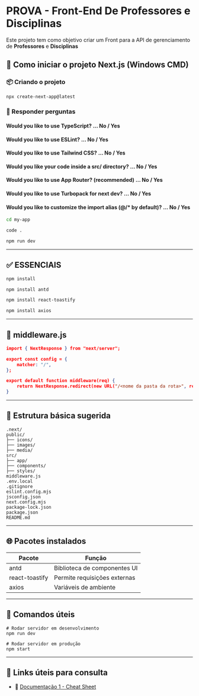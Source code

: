 # PROVA - Front-End De Professores e Disciplinas

Este projeto tem como objetivo criar um Front para a API de gerenciamento de **Professores** e **Disciplinas**


## 🚀 Como iniciar o projeto Next.js (Windows CMD)
### 📦 Criando o projeto

```bash
npx create-next-app@latest
```

### 💬 Responder perguntas 

#### Would you like to use TypeScript? ... No / Yes
#### Would you like to use ESLint? ... No / Yes
#### Would you like to use Tailwind CSS? ... No / Yes
#### Would you like your code inside a src/ directory? ... No / Yes
#### Would you like to use App Router? (recommended) ... No / Yes
#### Would you like to use Turbopack for next dev? ... No / Yes
#### Would you like to customize the import alias (@/* by default)? ... No / Yes

```bash
cd my-app
```
```bash
code .
```
```bash
npm run dev
```

---

## ✅ ESSENCIAIS

```bash
npm install 
```
``` bash
npm install antd
```
``` bash
npm install react-toastify
```
``` bash
npm install axios
```

---

## 🚀 middleware.js

```json
import { NextResponse } from "next/server";

export const config = {
    matcher: "/",
};

export default function middleware(req) {
    return NextResponse.redirect(new URL("/<nome da pasta da rota>", req.url));
}
```

---

## 📁 Estrutura básica sugerida

```
.next/
public/
├── icons/
├── images/
├── media/
src/
├── app/
├── components/
├── styles/
middleware.js
.env.local
.gitignore
eslint.config.mjs
jsconfig.json
next.config.mjs
package-lock.json
package.json
README.md

```

---

## 🌐 Pacotes instalados

| Pacote        | Função                          |
|---------------|---------------------------------|
| antd          | Biblioteca de componentes UI    |
| react-toastify| Permite requisições externas    |
| axios         | Variáveis de ambiente           |


---

## 📝 Comandos úteis

```
# Rodar servidor em desenvolvimento
npm run dev

# Rodar servidor em produção
npm start
```

---

## 🔗 Links úteis para consulta

- 📄 [Documentação 1 - Cheat Sheet ](https://docs.google.com/document/d/18cXgKxNFGcFshRfH6-cpQEVJ4z7wuY-5Jr1pZFiuhm4/edit?tab=t.0)


